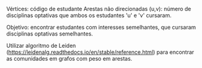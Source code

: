 Vértices: código de estudante
Arestas não direcionadas (u,v): número de disciplinas optativas que ambos os estudantes 'u' e 'v' cursaram.

Objetivo: encontrar estudantes com interesses semelhantes, que cursaram disciplinas optativas semelhantes.

Utilizar algoritmo de Leiden (https://leidenalg.readthedocs.io/en/stable/reference.html) para encontrar as comunidades em grafos com peso em arestas. 